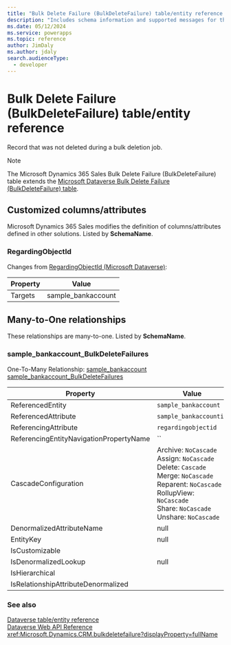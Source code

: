 ```yaml
---
title: "Bulk Delete Failure (BulkDeleteFailure) table/entity reference (Microsoft Dynamics 365 Sales) | Microsoft Docs"
description: "Includes schema information and supported messages for the Bulk Delete Failure (BulkDeleteFailure) table/entity with Microsoft Dynamics 365 Sales."
ms.date: 05/12/2024
ms.service: powerapps
ms.topic: reference
author: JimDaly
ms.author: jdaly
search.audienceType: 
  - developer
---
```


# Bulk Delete Failure (BulkDeleteFailure) table/entity reference

Record that was not deleted during a bulk deletion job.

> [!NOTE]
> The Microsoft Dynamics 365 Sales Bulk Delete Failure (BulkDeleteFailure) table extends the [Microsoft Dataverse Bulk Delete Failure (BulkDeleteFailure) table](/power-apps/developer/data-platform/reference/entities/bulkdeletefailure).



## Customized columns/attributes

Microsoft Dynamics 365 Sales
modifies the definition of columns/attributes defined in other solutions. Listed by **SchemaName**.

### <a name="BKMK_RegardingObjectId"></a> RegardingObjectId

Changes from [RegardingObjectId (Microsoft Dataverse)](/power-apps/developer/data-platform/reference/entities/bulkdeletefailure#BKMK_RegardingObjectId):

|Property|Value|
|---|---|
|Targets|sample_bankaccount|


## Many-to-One relationships

These relationships are many-to-one. Listed by **SchemaName**.

### <a name="BKMK_sample_bankaccount_BulkDeleteFailures"></a> sample_bankaccount_BulkDeleteFailures

One-To-Many Relationship: [sample_bankaccount sample_bankaccount_BulkDeleteFailures](sample_bankaccount.md#BKMK_sample_bankaccount_BulkDeleteFailures)

|Property|Value|
|--------|-----|
|ReferencedEntity|`sample_bankaccount`|
|ReferencedAttribute|`sample_bankaccountid`|
|ReferencingAttribute|`regardingobjectid`|
|ReferencingEntityNavigationPropertyName|``|
|CascadeConfiguration|Archive: `NoCascade`<br />Assign: `NoCascade`<br />Delete: `Cascade`<br />Merge: `NoCascade`<br />Reparent: `NoCascade`<br />RollupView: `NoCascade`<br />Share: `NoCascade`<br />Unshare: `NoCascade`|
|DenormalizedAttributeName|null|
|EntityKey|null|
|IsCustomizable||
|IsDenormalizedLookup|null|
|IsHierarchical||
|IsRelationshipAttributeDenormalized||



### See also

[Dataverse table/entity reference](../about-entity-reference.md)  
[Dataverse Web API Reference](/power-apps/developer/data-platform/webapi/reference/about)   
<xref:Microsoft.Dynamics.CRM.bulkdeletefailure?displayProperty=fullName>

